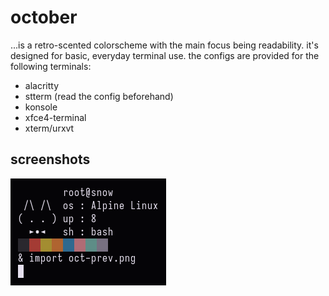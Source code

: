 # october
...is a retro-scented colorscheme with the main focus being readability.
it's designed for basic, everyday terminal use.
the configs are provided for the following terminals:
- alacritty
- stterm (read the config beforehand)
- konsole
- xfce4-terminal
- xterm/urxvt
## screenshots
![screenshot](oct-prev.png)
